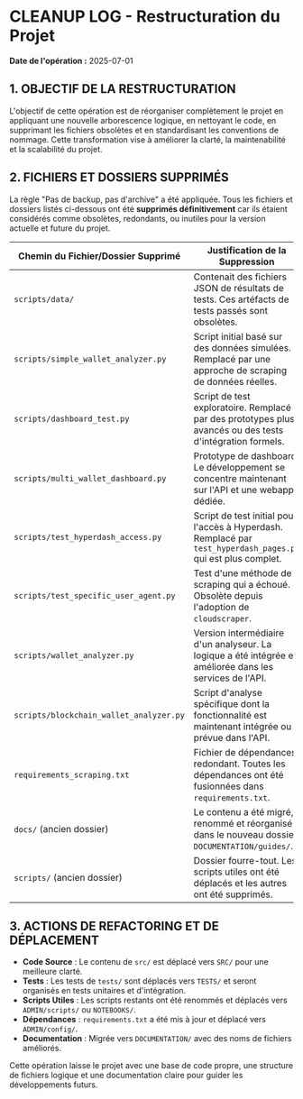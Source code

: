 # CLEANUP LOG - Restructuration du Projet

**Date de l'opération :** 2025-07-01

## 1. OBJECTIF DE LA RESTRUCTURATION

L'objectif de cette opération est de réorganiser complètement le projet en appliquant une nouvelle arborescence logique, en nettoyant le code, en supprimant les fichiers obsolètes et en standardisant les conventions de nommage. Cette transformation vise à améliorer la clarté, la maintenabilité et la scalabilité du projet.

## 2. FICHIERS ET DOSSIERS SUPPRIMÉS

La règle "Pas de backup, pas d'archive" a été appliquée. Tous les fichiers et dossiers listés ci-dessous ont été **supprimés définitivement** car ils étaient considérés comme obsolètes, redondants, ou inutiles pour la version actuelle et future du projet.

| Chemin du Fichier/Dossier Supprimé       | Justification de la Suppression                                                                              |
| ---------------------------------------- | ------------------------------------------------------------------------------------------------------------ |
| `scripts/data/`                          | Contenait des fichiers JSON de résultats de tests. Ces artéfacts de tests passés sont obsolètes.             |
| `scripts/simple_wallet_analyzer.py`      | Script initial basé sur des données simulées. Remplacé par une approche de scraping de données réelles.       |
| `scripts/dashboard_test.py`              | Script de test exploratoire. Remplacé par des prototypes plus avancés ou des tests d'intégration formels.      |
| `scripts/multi_wallet_dashboard.py`      | Prototype de dashboard. Le développement se concentre maintenant sur l'API et une webapp dédiée.                  |
| `scripts/test_hyperdash_access.py`       | Script de test initial pour l'accès à Hyperdash. Remplacé par `test_hyperdash_pages.py` qui est plus complet. |
| `scripts/test_specific_user_agent.py`    | Test d'une méthode de scraping qui a échoué. Obsolète depuis l'adoption de `cloudscraper`.                 |
| `scripts/wallet_analyzer.py`             | Version intermédiaire d'un analyseur. La logique a été intégrée et améliorée dans les services de l'API.    |
| `scripts/blockchain_wallet_analyzer.py`  | Script d'analyse spécifique dont la fonctionnalité est maintenant intégrée ou prévue dans l'API.              |
| `requirements_scraping.txt`              | Fichier de dépendances redondant. Toutes les dépendances ont été fusionnées dans `requirements.txt`.         |
| `docs/` (ancien dossier)                 | Le contenu a été migré, renommé et réorganisé dans le nouveau dossier `DOCUMENTATION/guides/`.                 |
| `scripts/` (ancien dossier)              | Dossier fourre-tout. Les scripts utiles ont été déplacés et les autres ont été supprimés.                      |

## 3. ACTIONS DE REFACTORING ET DE DÉPLACEMENT

*   **Code Source** : Le contenu de `src/` est déplacé vers `SRC/` pour une meilleure clarté.
*   **Tests** : Les tests de `tests/` sont déplacés vers `TESTS/` et seront organisés en tests unitaires et d'intégration.
*   **Scripts Utiles** : Les scripts restants ont été renommés et déplacés vers `ADMIN/scripts/` ou `NOTEBOOKS/`.
*   **Dépendances** : `requirements.txt` a été mis à jour et déplacé vers `ADMIN/config/`.
*   **Documentation** : Migrée vers `DOCUMENTATION/` avec des noms de fichiers améliorés.

Cette opération laisse le projet avec une base de code propre, une structure de fichiers logique et une documentation claire pour guider les développements futurs. 